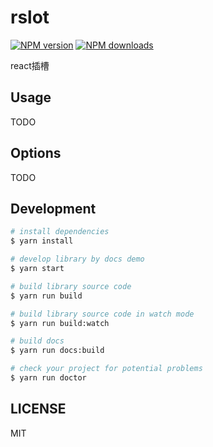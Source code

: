 # rslot

[![NPM version](https://img.shields.io/npm/v/rslot.svg?style=flat)](https://npmjs.org/package/rslot)
[![NPM downloads](http://img.shields.io/npm/dm/rslot.svg?style=flat)](https://npmjs.org/package/rslot)

react插槽

## Usage

TODO

## Options

TODO

## Development

```bash
# install dependencies
$ yarn install

# develop library by docs demo
$ yarn start

# build library source code
$ yarn run build

# build library source code in watch mode
$ yarn run build:watch

# build docs
$ yarn run docs:build

# check your project for potential problems
$ yarn run doctor
```

## LICENSE

MIT
